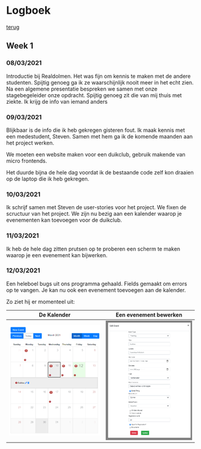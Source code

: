# Logboek
[terug](README.md)

## Week 1

### 08/03/2021

Introductie bij Realdolmen. Het was fijn om kennis te maken met de andere studenten. Spijtig genoeg ga ik ze waarschijnlijk nooit meer in het echt zien. Na een algemene presentatie bespreken we samen met onze stagebegeleider onze opdracht. Spijtig genoeg zit die van mij thuis met ziekte. Ik krijg de info van iemand anders

### 09/03/2021

Blijkbaar is de info die ik heb gekregen gisteren fout. Ik maak kennis met een medestudent, Steven. Samen met hem ga ik de komende maanden aan het project werken. 

We moeten een website maken voor een duikclub, gebruik makende van micro frontends.

Het duurde bijna de hele dag voordat ik de bestaande code zelf kon draaien op de laptop die ik heb gekregen.

### 10/03/2021

Ik schrijf samen met Steven de user-stories voor het project. We fixen de scructuur van het project. We zijn nu bezig aan een kalender waarop je evenementen kan toevoegen voor de duikclub.

### 11/03/2021

Ik heb de hele dag zitten prutsen op te proberen een scherm te maken waarop je een evenement kan bijwerken.

### 12/03/2021

Een heleboel bugs uit ons programma gehaald. Fields gemaakt om errors op te vangen. Je kan nu ook een evenement toevoegen aan de kalender.

Zo ziet hij er momenteel uit:

| De Kalender                                                  | Een evenement bewerken                                       |
| ------------------------------------------------------------ | ------------------------------------------------------------ |
| ![image-20210312175930960](img/Logboek/image-20210312175930960.png) | ![image-20210312175959786](img/Logboek/image-20210312175959786.png) |



